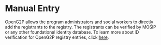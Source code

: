 # Manual Entry

OpenG2P allows the program administrators and social workers to directly add the registrants to the registry. The registrants can be verified by MOSIP or any other foundational identity database. To learn more about ID verification for OpenG2P registry entries, click [here](../id-verification.md#registrant-authentication-using-mts).
